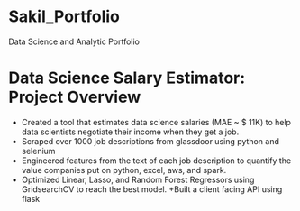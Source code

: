 # Sakil_Portfolio
Data Science and Analytic Portfolio
# Data Science Salary Estimator: Project Overview
+ Created a tool that estimates data science salaries (MAE ~ $ 11K) to help data scientists negotiate their income when they get a job.
+ Scraped over 1000 job descriptions from glassdoor using python and selenium
+ Engineered features from the text of each job description to quantify the value companies put on python, excel, aws, and spark.
+ Optimized Linear, Lasso, and Random Forest Regressors using GridsearchCV to reach the best model.
+Built a client facing API using flask
